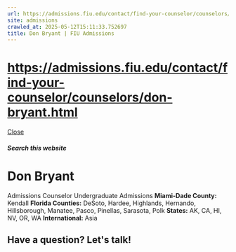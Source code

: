 ```yaml
---
url: https://admissions.fiu.edu/contact/find-your-counselor/counselors/don-bryant.html
site: admissions
crawled_at: 2025-05-12T15:11:33.752697
title: Don Bryant | FIU Admissions
---
```


# https://admissions.fiu.edu/contact/find-your-counselor/counselors/don-bryant.html

[ Close ](https://admissions.fiu.edu/contact/find-your-counselor/counselors/don-bryant.html)
##### Search this website
# Don Bryant
Admissions Counselor
Undergraduate Admissions
**Miami-Dade County:** Kendall
**Florida Counties:** DeSoto, Hardee, Highlands, Hernando, Hillsborough, Manatee, Pasco, Pinellas, Sarasota, Polk
**States:** AK, CA, HI, NV, OR, WA
**International:** Asia
## Have a question? Let's talk!

